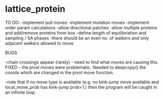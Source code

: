 # lattice_protein

TO DO:
-implement pull moves
-implement mutation moves
-implement order param calculations
-allow directional patches
-allow multiple proteins and add/remove proteins from box
-define length of equilibriation and sampling / SA phases
-there should be an even no. of walkers and only adjacent walkers allowed to move


BUGS

-chain crossings appear (rarely) - need to find what moves are causing this
FIXED - the pivot moves were problematic. Needed to deepcopy() the coords which are changed in the pivot move function.

-note that if no move type is available (e.g. no kink-jump move available and local_move_prob has kink-jump prob=1.) then the program
will be caught in an infinite loop
